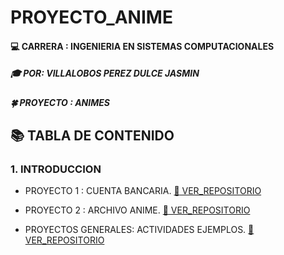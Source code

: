 # PROYECTO_ANIME

#### :computer: CARRERA : INGENIERIA EN SISTEMAS COMPUTACIONALES 
##### :mortar_board: POR:  VILLALOBOS PEREZ DULCE JASMIN 
##### :four_leaf_clover: PROYECTO : ANIMES 
## :books: TABLA DE CONTENIDO 
### 1. INTRODUCCION 
- PROYECTO 1 : CUENTA BANCARIA. [ :open_file_folder: VER_REPOSITORIO](https://github.com/Villalobos39/EJERCICIO_EQUIPO) 
- PROYECTO 2 : ARCHIVO ANIME.  [ :open_file_folder: VER_REPOSITORIO](https://github.com/Villalobos39/PROYECTO_ANIME/tree/main/PROYECTO%20ANIME) 


- PROYECTOS GENERALES: ACTIVIDADES EJEMPLOS.  [ :open_file_folder: VER_REPOSITORIO](https://github.com/Villalobos39/TRSF-Primavera-2022) 

